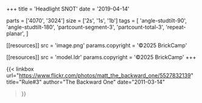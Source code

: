 +++
title = 'Headlight SNOT'
date  = '2019-04-14'

parts = ['4070', '3024']
size  = ['2s', '1s', '1b']
tags  = [
  'angle-studtilt-90',
  'angle-studtilt-180',
  'partcount-segment-3',
  'partcount-total-3',
  'repeat-planar',
]

[[resources]]
src              = 'image.png'
params.copyright = '©2025 BrickCamp'

[[resources]]
src              = 'model.ldr'
params.copyright = '©2025 BrickCamp'
+++

{{< linkbox
    url="https://www.flickr.com/photos/matt_the_backward_one/5527832139"
    title="Rule#3"
    author="The Backward One"
    date="2011-03-14"
>}}
